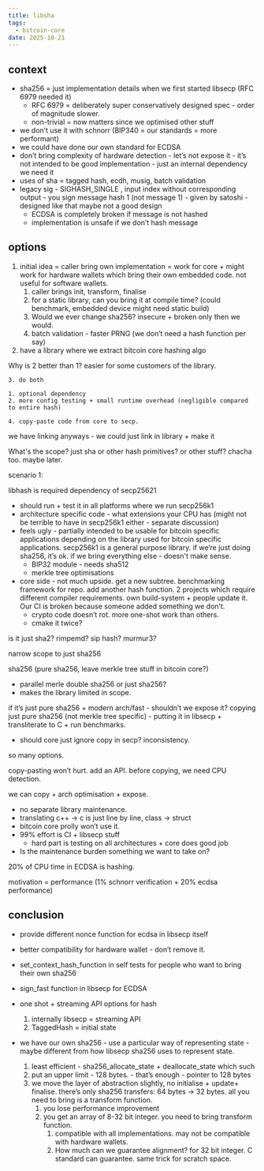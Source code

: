 ```yaml
---
title: libsha
tags:
  - bitcoin-core
date: 2025-10-21
---
```


## context

* sha256 = just implementation details when we first started libsecp (RFC 6979
  needed it)
  * RFC 6979 = deliberately super conservatively designed spec - order of
    magnitude slower.
  * non-trivial = now matters since we optimised other stuff
* we don’t use it with schnorr (BIP340 = our standards = more performant)
* we could have done our own standard for ECDSA
* don’t bring complexity of hardware detection - let’s not expose it - it’s not
  intended to be good implementation - just an internal dependency we need it
* uses of sha = tagged hash, ecdh, musig, batch validation
* legacy sig - SIGHASH_SINGLE , input index without corresponding output - you
  sign message hash 1 (not message 1) - given by satoshi - designed like that
  maybe not a good design
  * ECDSA is completely broken if message is not hashed
  * implementation is unsafe if we don’t hash message

## options

1. initial idea = caller bring own implementation = work for core + might work
   for hardware wallets which bring their own embedded code. not useful for
   software wallets.
    1. caller brings init, transform, finalise
    2. for a static library, can you bring it at compile time? (could benchmark,
       embedded device might need static build)
    3. Would we ever change sha256? insecure + broken only then we would.
    4. batch validation - faster PRNG (we don’t need a hash function per say)
2. have a library where we extract bitcoin core hashing algo

Why is 2 better than 1? easier for some customers of the library.

    3. do both

    1. optional dependency
    2. more config testing + small runtime overhead (negligible compared to entire hash)

    4. copy-paste code from core to secp.

we have linking anyways - we could just link in library + make it

What's the scope? just sha or other hash primitives? or other stuff? chacha too.
maybe later.

scenario 1:

libhash is required dependency of secp25621

* should run + test it in all platforms where we run secp256k1
* architecture specific code - what extensions your CPU has (might not be
  terrible to have in secp256k1 either - separate discussion)
* feels ugly - partially intended to be usable for bitcoin specific applications
  depending on the library used for bitcoin specific applications. secp256k1 is
  a general purpose library. if we’re just doing sha256, it’s ok. if we bring
  everything else - doesn't make sense.
  * BIP32 module - needs sha512
  * merkle tree optimisations
* core side - not much upside. get a new subtree. benchmarking framework for
  repo. add another hash function. 2 projects which require different compiler
  requirements. own build-system + people update it. Our CI is broken because
  someone added something we don’t.
  * crypto code doesn’t rot. more one-shot work than others.
  * cmake it twice?

is it just sha2? rimpemd? sip hash? murmur3?

narrow scope to just sha256

sha256 (pure sha256, leave merkle tree stuff in bitcoin core?)

* parallel merle double sha256 or just sha256?
* makes the library limited in scope.

if it’s just pure sha256 + modern arch/fast - shouldn’t we expose it? copying
just pure sha256 (not merkle tree specific) - putting it in libsecp +
transliterate to C + run benchmarks.

* should core just ignore copy in secp? inconsistency.

so many options.

copy-pasting won’t hurt. add an API. before copying, we need CPU detection.

we can copy + arch optimisation + expose.

* no separate library maintenance.
* translating c++ → c is just line by line, class → struct
* bitcoin core prolly won’t use it.
* 99% effort is CI + libsecp stuff
  * hard part is testing on all architectures + core does good job
* Is the maintenance burden something we want to take on?

20% of CPU time in ECDSA is hashing.

motivation = performance (1% schnorr verification + 20% ecdsa performance)

## conclusion

* provide different nonce function for ecdsa in libsecp itself
* better compatibility for hardware wallet - don’t remove it.
* set_context_hash_function in self tests for people who want to bring their own
  sha256
* sign_fast function in libsecp for ECDSA
* one shot + streaming API options for hash

    1. internally libsecp = streaming API
    2. TaggedHash = initial state
* we have our own sha256 - use a particular way of representing state - maybe
  different from how libsecp sha256 uses to represent state.
    1. least efficient - sha256_allocate_state + deallocate_state which such
    2. put an upper limit - 128 bytes. - that’s enough - pointer to 128 bytes
    3. we move the layer of abstraction slightly, no initialise + update+
       finalise. there’s only sha256 transfers: 64 bytes → 32 bytes. all you
       need to bring is a transform function.
        1. you lose performance improvement
        2. you get an array of 8-32 bit integer. you need to bring transform
           function.
            1. compatible with all implementations. may not be compatible with
               hardware wallets.
            2. How much can we guarantee alignment? for 32 bit integer. C
               standard can guarantee. same trick for scratch space.
